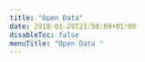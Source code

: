 ```yaml
---
title: "Open Data"
date: 2018-01-28T21:58:09+01:00
disableToc: false
menuTitle: "Open Data "
---
```



